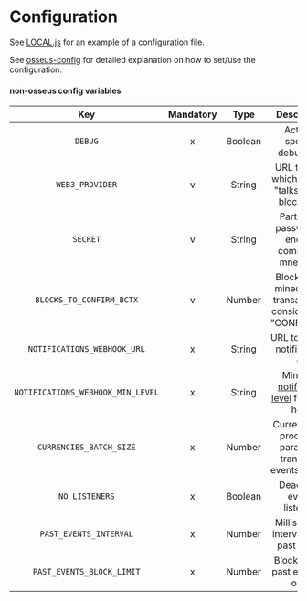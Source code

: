 # Configuration

See [LOCAL.js](https://github.com/ColuLocalNetwork/inventory-manager/blob/master/config/LOCAL.js) for an example of a configuration file.

See [osseus-config](https://github.com/colucom/osseus-config) for detailed explanation on how to set/use the configuration.

#### non-osseus config variables

|                Key                  | Mandatory   |   Type    |                                                              Description                                                              | Default   |
|:---------------------------------:  |:---------:  |:-------:  |:------------------------------------------------------------------------------------------------------------------------------------: |:-------:  |
|              `DEBUG`                |     x       | Boolean   |                                                     Activate specific debug logs                                                      |  false    |
|          `WEB3_PROVIDER`            |     v       |  String   |                                          URL through which the app "talks" to the blockchain                                          |           |
|              `SECRET`               |     v       |  String   |                                          Part of the password to encrypt community mnemonic                                           |           |
|      `BLOCKS_TO_CONFIRM_BCTX`       |     v       |  Number   |                                  Blocks to be mined until a transaction is considered as "CONFIRMED"                                  |           |
|    `NOTIFICATIONS_WEBHOOK_URL`      |     x       |  String   |                                                    URL to receive notifications on                                                    |           |
| `NOTIFICATIONS_WEBHOOK_MIN_LEVEL`   |     x       |  String   | Minimum [notification level](https://github.com/ColuLocalNetwork/inventory-manager/blob/master/NOTIFICATIONS.md#levels) for web-hook  |           |
|      `CURRENCIES_BATCH_SIZE`        |     x       |  Number   |                                    Currencies to process in parallel on transmit & events listener                                    |    10     |
|           `NO_LISTENERS`            |     x       | Boolean   |                                                      Deactivate events listeners                                                      |  false    |
|       `PAST_EVENTS_INTERVAL`        |     x       |  Number   |                                               Milliseconds interval to get past events                                                |  60000    |
|     `PAST_EVENTS_BLOCK_LIMIT`       |     x       |  Number   |                                                   Blocks to get past events at once                                                   |   1000    |